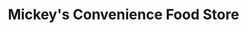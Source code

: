 ---
title: "Mickey's Convenience Food Store"
url: /killeen/mickeys-convenience-food-store/
shop: Lebensmittel
---